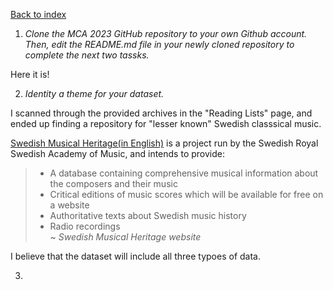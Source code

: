 [Back to index](../README.md)

1. <i>Clone the MCA 2023 GitHub repository to your own Github account. Then, edit the README.md file in your newly cloned repository to complete the next two tassks.</i><br>

Here it is!

2. <i>Identity a theme for your dataset.</i><br>

I scanned through the provided archives in the "Reading Lists" page, and ended up finding a repository for "lesser known" Swedish classsical music.<br>

[Swedish Musical Heritage(in English)](https://www.swedishmusicalheritage.com/) is a project run by the Swedish Royal Swedish Academy of Music, and intends to provide: 
>- A database containing comprehensive musical information about the composers and their music<br>
>- Critical editions of music scores which will be available for free on a website <br>
>- Authoritative texts about Swedish music history<br>
>- Radio recordings<br>
>~ <i>Swedish Musical Heritage website</i>
>
I believe that the dataset will include all three typoes of data.

3. 

